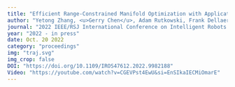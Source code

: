 ```yaml
---
title: "Efficient Range-Constrained Manifold Optimization with Application to Cooperative Navigation"
author: "Yetong Zhang, <u>Gerry Chen</u>, Adam Rutkowski, Frank Dellaert"
journal: "2022 IEEE/RSJ International Conference on Intelligent Robots and Systems (IROS)"
year: "2022 - in press"
date: Oct. 20 2022
category: "proceedings"
img: "traj.svg"
img_crop: false
DOI: "https://doi.org/10.1109/IROS47612.2022.9982188"
Video: "https://youtube.com/watch?v=CGEVPst4EwU&si=EnSIkaIECMiOmarE"
---
```

